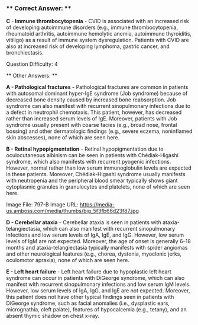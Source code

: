 ### ** Correct Answer: **

**C - Immune thrombocytopenia** - CVID is associated with an increased risk of developing autoimmune disorders (e.g., immune thrombocytopenia, rheumatoid arthritis, autoimmune hemolytic anemia, autoimmune thyroiditis, vitiligo) as a result of immune system dysregulation. Patients with CVID are also at increased risk of developing lymphoma, gastric cancer, and bronchiectasis.

Question Difficulty: 4

** Other Answers: **

**A - Pathological fractures** - Pathological fractures are common in patients with autosomal dominant hyper-IgE syndrome (Job syndrome) because of decreased bone density caused by increased bone reabsorption. Job syndrome can also manifest with recurrent sinopulmonary infections due to a defect in neutrophil chemotaxis. This patient, however, has decreased rather than increased serum levels of IgE. Moreover, patients with Job syndrome usually present with coarse facies (e.g., broad nose, frontal bossing) and other dermatologic findings (e.g., severe eczema, noninflamed skin abscesses), none of which are seen here.

**B - Retinal hypopigmentation** - Retinal hypopigmentation due to oculocutaneous albinism can be seen in patients with Chédiak-Higashi syndrome, which also manifests with recurrent pyogenic infections. However, normal rather than low serum immunoglobulin levels are expected in these patients. Moreover, Chédiak-Higashi syndrome usually manifests with neutropenia and the peripheral blood smear typically shows giant cytoplasmic granules in granulocytes and platelets, none of which are seen here.

Image File: 797-B
Image URL: https://media-us.amboss.com/media/thumbs/big_5f3fb66d23f87.jpg

**D - Cerebellar ataxia** - Cerebellar ataxia is seen in patients with ataxia-telangiectasia, which can also manifest with recurrent sinopulmonary infections and low serum levels of IgA, IgE, and IgG. However, low serum levels of IgM are not expected. Moreover, the age of onset is generally 6–18 months and ataxia-telangiectasia typically manifests with spider angiomas and other neurological features (e.g., chorea, dystonia, myoclonic jerks, oculomotor apraxia), none of which are seen here.

**E - Left heart failure** - Left heart failure due to hypoplastic left heart syndrome can occur in patients with DiGeorge syndrome, which can also manifest with recurrent sinopulmonary infections and low serum IgM levels. However, low serum levels of IgA, IgG, and IgE are not expected. Moreover, this patient does not have other typical findings seen in patients with DiGeorge syndrome, such as facial anomalies (i.e., dysplastic ears, micrognathia, cleft palate), features of hypocalcemia (e.g., tetany), and an absent thymic shadow on chest x-ray.

